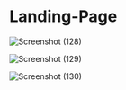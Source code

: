 # Landing-Page


![Screenshot (128)](https://user-images.githubusercontent.com/55215139/93225340-4b639e00-f79c-11ea-93d5-95955e8329b5.png)


![Screenshot (129)](https://user-images.githubusercontent.com/55215139/93225418-67ffd600-f79c-11ea-9e66-39756eb94f16.png)


![Screenshot (130)](https://user-images.githubusercontent.com/55215139/93225432-6b935d00-f79c-11ea-81b8-aa79b4489843.png)


